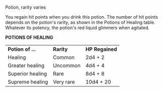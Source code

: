 Potion, rarity varies

You regain hit points when you drink this potion. The number of hit points depends on the potion's rarity, as shown in the Potions of Healing table. Whatever its potency, the potion's red liquid glimmers when agitated.

**POTIONS OF HEALING**

<table><tbody><tr class="odd"><td><strong>Potion of ...</strong></td><td><strong>Rarity</strong></td><td><strong>HP Regained</strong></td></tr><tr class="even"><td>Healing</td><td>Common</td><td>2d4 + 2</td></tr><tr class="odd"><td>Greater healing</td><td>Uncommon</td><td>4d4 + 4</td></tr><tr class="even"><td>Superior healing</td><td>Rare</td><td>8d4 + 8</td></tr><tr class="odd"><td>Supreme healing</td><td>Very rare</td><td>10d4 + 20</td></tr></tbody></table>

